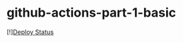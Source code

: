 # github-actions-part-1-basic

[!][Deploy Status](https://github.com/DemonOfFreeride/github-actions-part-1-basic/workflows/My-GitHub-Actions-Basics/badge.svg)

